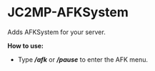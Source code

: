 # JC2MP-AFKSystem
Adds AFKSystem for your server.

**How to use:**
* Type ***/afk*** or ***/pause*** to enter the AFK menu.

